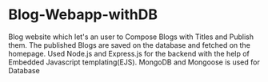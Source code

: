 # Blog-Webapp-withDB
Blog website which let's an user to Compose Blogs with Titles and Publish them.
The published Blogs are saved on the database and fetched on the homepage.
Used Node.js and Express.js for the backend with the help of Embedded Javascript templating(EJS).
MongoDB and Mongoose is used for Database
